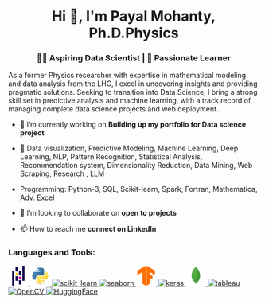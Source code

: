 <h1 align="center">Hi 👋, I'm Payal Mohanty, Ph.D.Physics</h1>
<h3 align="center">👨‍💻 Aspiring Data Scientist | 🌱 Passionate Learner</h3>
As a former Physics researcher with expertise in mathematical modeling and data analysis from the LHC, I excel in uncovering insights and providing pragmatic solutions. Seeking to transition into Data Science, I bring a strong skill set in predictive analysis and machine learning, with a track record of managing complete data science projects and web deployment.

- 🔭 I’m currently working on **Building up my portfolio for Data science project**

- 🌱 Data visualization, Predictive Modeling, Machine Learning, Deep Learning, NLP, Pattern Recognition, Statistical Analysis, Recommendation system, Dimensionality Reduction, Data Mining, Web Scraping, Research , LLM
- Programming: Python-3, SQL, Scikit-learn, Spark, Fortran, Mathematica, Adv. Excel

- 👯 I’m looking to collaborate on **open to projects**

- 📫 How to reach me **connect on LinkedIn**

<h3 align="left">Languages and Tools:</h3>
<p align="left"> 
  <a href="https://pandas.pydata.org/" target="_blank" rel="noreferrer">
    <img src="https://raw.githubusercontent.com/devicons/devicon/2ae2a900d2f041da66e950e4d48052658d850630/icons/pandas/pandas-original.svg" alt="pandas" width="40" height="40"/>
  </a> 
  <a href="https://www.python.org" target="_blank" rel="noreferrer">
    <img src="https://raw.githubusercontent.com/devicons/devicon/master/icons/python/python-original.svg" alt="python" width="40" height="40"/>
  </a> 
  <a href="https://scikit-learn.org/" target="_blank" rel="noreferrer">
    <img src="https://upload.wikimedia.org/wikipedia/commons/0/05/Scikit_learn_logo_small.svg" alt="scikit_learn" width="40" height="40"/>
  </a> 
  <a href="https://seaborn.pydata.org/" target="_blank" rel="noreferrer">
    <img src="https://seaborn.pydata.org/_images/logo-mark-lightbg.svg" alt="seaborn" width="40" height="40"/>
  </a>
  <a href="https://www.tensorflow.org/" target="_blank" rel="noreferrer">
    <img src="https://raw.githubusercontent.com/devicons/devicon/master/icons/tensorflow/tensorflow-original.svg" alt="tensorflow" width="40" height="40"/>
  </a>
  <a href="https://keras.io/" target="_blank" rel="noreferrer">
    <img src="https://via.placeholder.com/40x40" alt="keras" width="40" height="40"/>
</a>
    <a href="https://www.mongodb.com/" target="_blank" rel="noreferrer">
    <img src="https://raw.githubusercontent.com/devicons/devicon/master/icons/mongodb/mongodb-original.svg" alt="mongodb" width="40" height="40"/>
  </a>
  <a href="https://www.tableau.com/" target="_blank" rel="noreferrer">
    <img src="https://www.tableau.com/sites/default/files/pages/tableaulogo_highres.png" alt="tableau" width="40" height="40"/>
  </a>
  <a href="https://www.https://opencv.org//" target="_blank" rel="noreferrer">
    <img src="https://raw.githubusercontent.com/wiki/opencv/opencv/logo/OpenCV_logo_no_text.png" alt="OpenCV" width="40" height="40"/>
  </a>

 <a href="https://https://huggingface.co///" target="_blank" rel="noreferrer">
    <img src= "https://cdn-lfs.huggingface.co/repos/96/a2/96a2c8468c1546e660ac2609e49404b8588fcf5a748761fa72c154b2836b4c83/9cf16f4f32604eaf76dabbdf47701eea5a768ebcc7296acc1d1758181f71db73?response-content-disposition=inline%3B+filename*%3DUTF-8%27%27hf-logo.png%3B+filename%3D%22hf-logo.png%22%3B&response-content-type=image%2Fpng&Expires=1717685534&Policy=eyJTdGF0ZW1lbnQiOlt7IkNvbmRpdGlvbiI6eyJEYXRlTGVzc1RoYW4iOnsiQVdTOkVwb2NoVGltZSI6MTcxNzY4NTUzNH19LCJSZXNvdXJjZSI6Imh0dHBzOi8vY2RuLWxmcy5odWdnaW5nZmFjZS5jby9yZXBvcy85Ni9hMi85NmEyYzg0NjhjMTU0NmU2NjBhYzI2MDllNDk0MDRiODU4OGZjZjVhNzQ4NzYxZmE3MmMxNTRiMjgzNmI0YzgzLzljZjE2ZjRmMzI2MDRlYWY3NmRhYmJkZjQ3NzAxZWVhNWE3NjhlYmNjNzI5NmFjYzFkMTc1ODE4MWY3MWRiNzM%7EcmVzcG9uc2UtY29udGVudC1kaXNwb3NpdGlvbj0qJnJlc3BvbnNlLWNvbnRlbnQtdHlwZT0qIn1dfQ__&Signature=Tzg%7E8fmVcpmf6PVxv9-SexVY25k6ws9HXuH3r43Z%7Ersky7fX9Nss-Qbjp2fLsY0SfgAVAmYp5KS-PrwnXecn78Au7PSeTwzt1y9fmr7gIoGHl7HjRjhLGAFiJTwZhHhrESw6woOyoEXdgCTHfCWN0V8XVkl2JIWfqJFeqKtYaN2gLjZPhBIXKFOGbsnNp1wuXXRM3OAMPFFa3q4P3LJSSDb8nxbE8AoQH5cz4xRMN7q4uoUE4Y-xsX8cPKTdQ1Tn0CZZDs6qV49X3ujE76ieheAUVXbiOFUx0HTpzqOP%7EJAa7T%7EI88ax2H1Nb6MguSpvasRUMqGR8wGWftIGQQjHNw__&Key-Pair-Id=KVTP0A1DKRTAX" alt ="HuggingFace"  width="40" height="40"/>
  </a>

</p>



